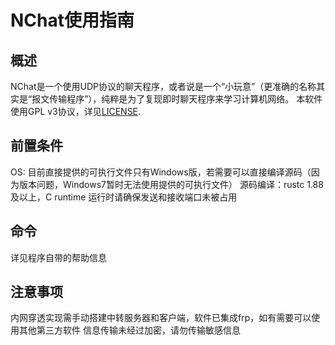 # NChat使用指南
## 概述

NChat是一个使用UDP协议的聊天程序，或者说是一个“小玩意”（更准确的名称其实是“报文传输程序”），纯粹是为了复现即时聊天程序来学习计算机网络。
本软件使用GPL v3协议，详见[LICENSE](./LICENSE.txt).

## 前置条件

OS: 目前直接提供的可执行文件只有Windows版，若需要可以直接编译源码（因为版本问题，Windows7暂时无法使用提供的可执行文件）
源码编译：rustc 1.88及以上，C runtime
运行时请确保发送和接收端口未被占用

 ## 命令

 详见程序自带的帮助信息

 ## 注意事项

内网穿透实现需手动搭建中转服务器和客户端，软件已集成frp，如有需要可以使用其他第三方软件
信息传输未经过加密，请勿传输敏感信息